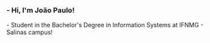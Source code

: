 <div>
  <h3><b>- Hi, I'm João Paulo!</b></h3>
  <h>
  - Student in the Bachelor's Degree in Information Systems at IFNMG - Salinas campus!</p>
  </h>
</div>
